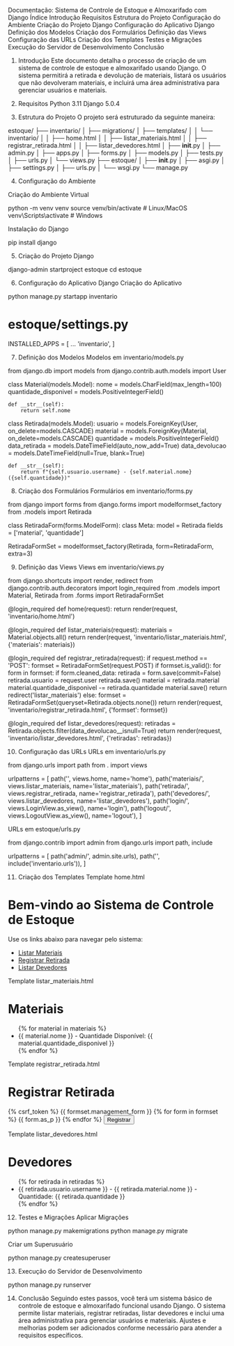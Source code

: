 Documentação: Sistema de Controle de Estoque e Almoxarifado com Django
Índice
Introdução
Requisitos
Estrutura do Projeto
Configuração do Ambiente
Criação do Projeto Django
Configuração do Aplicativo Django
Definição dos Modelos
Criação dos Formulários
Definição das Views
Configuração das URLs
Criação dos Templates
Testes e Migrações
Execução do Servidor de Desenvolvimento
Conclusão

1. Introdução
Este documento detalha o processo de criação de um sistema de controle de estoque e almoxarifado usando Django. O sistema permitirá a retirada e devolução de materiais, listará os usuários que não devolveram materiais, e incluirá uma área administrativa para gerenciar usuários e materiais.

2. Requisitos
Python 3.11
Django 5.0.4

3. Estrutura do Projeto
O projeto será estruturado da seguinte maneira:

estoque/
├── inventario/
│   ├── migrations/
│   ├── templates/
│   │   └── inventario/
│   │       ├── home.html
│   │       ├── listar_materiais.html
│   │       ├── registrar_retirada.html
│   │       ├── listar_devedores.html
│   ├── __init__.py
│   ├── admin.py
│   ├── apps.py
│   ├── forms.py
│   ├── models.py
│   ├── tests.py
│   ├── urls.py
│   └── views.py
├── estoque/
│   ├── __init__.py
│   ├── asgi.py
│   ├── settings.py
│   ├── urls.py
│   └── wsgi.py
└── manage.py

4. Configuração do Ambiente

Criação do Ambiente Virtual

python -m venv venv
source venv/bin/activate  # Linux/MacOS
venv\Scripts\activate     # Windows

Instalação do Django

pip install django

5. Criação do Projeto Django

django-admin startproject estoque
cd estoque

6. Configuração do Aplicativo Django
Criação do Aplicativo

python manage.py startapp inventario

# estoque/settings.py

INSTALLED_APPS = [
    ...
    'inventario',
]

7. Definição dos Modelos
Modelos em inventario/models.py

from django.db import models
from django.contrib.auth.models import User

class Material(models.Model):
    nome = models.CharField(max_length=100)
    quantidade_disponivel = models.PositiveIntegerField()

    def __str__(self):
        return self.nome

class Retirada(models.Model):
    usuario = models.ForeignKey(User, on_delete=models.CASCADE)
    material = models.ForeignKey(Material, on_delete=models.CASCADE)
    quantidade = models.PositiveIntegerField()
    data_retirada = models.DateTimeField(auto_now_add=True)
    data_devolucao = models.DateTimeField(null=True, blank=True)

    def __str__(self):
        return f"{self.usuario.username} - {self.material.nome} ({self.quantidade})"

8. Criação dos Formulários
Formulários em inventario/forms.py

from django import forms
from django.forms import modelformset_factory
from .models import Retirada

class RetiradaForm(forms.ModelForm):
    class Meta:
        model = Retirada
        fields = ['material', 'quantidade']

RetiradaFormSet = modelformset_factory(Retirada, form=RetiradaForm, extra=3)

9. Definição das Views
Views em inventario/views.py

from django.shortcuts import render, redirect
from django.contrib.auth.decorators import login_required
from .models import Material, Retirada
from .forms import RetiradaFormSet

@login_required
def home(request):
    return render(request, 'inventario/home.html')

@login_required
def listar_materiais(request):
    materiais = Material.objects.all()
    return render(request, 'inventario/listar_materiais.html', {'materiais': materiais})

@login_required
def registrar_retirada(request):
    if request.method == 'POST':
        formset = RetiradaFormSet(request.POST)
        if formset.is_valid():
            for form in formset:
                if form.cleaned_data:
                    retirada = form.save(commit=False)
                    retirada.usuario = request.user
                    retirada.save()
                    material = retirada.material
                    material.quantidade_disponivel -= retirada.quantidade
                    material.save()
            return redirect('listar_materiais')
    else:
        formset = RetiradaFormSet(queryset=Retirada.objects.none())
    return render(request, 'inventario/registrar_retirada.html', {'formset': formset})

@login_required
def listar_devedores(request):
    retiradas = Retirada.objects.filter(data_devolucao__isnull=True)
    return render(request, 'inventario/listar_devedores.html', {'retiradas': retiradas})

10. Configuração das URLs
URLs em inventario/urls.py

from django.urls import path
from . import views

urlpatterns = [
    path('', views.home, name='home'),
    path('materiais/', views.listar_materiais, name='listar_materiais'),
    path('retirada/', views.registrar_retirada, name='registrar_retirada'),
    path('devedores/', views.listar_devedores, name='listar_devedores'),
    path('login/', views.LoginView.as_view(), name='login'),
    path('logout/', views.LogoutView.as_view(), name='logout'),
]

URLs em estoque/urls.py

from django.contrib import admin
from django.urls import path, include

urlpatterns = [
    path('admin/', admin.site.urls),
    path('', include('inventario.urls')),
]

11. Criação dos Templates
Template home.html

<!DOCTYPE html>
<html>
<head>
    <title>Home</title>
</head>
<body>
    <h1>Bem-vindo ao Sistema de Controle de Estoque</h1>
    <p>Use os links abaixo para navegar pelo sistema:</p>
    <ul>
        <li><a href="{% url 'listar_materiais' %}">Listar Materiais</a></li>
        <li><a href="{% url 'registrar_retirada' %}">Registrar Retirada</a></li>
        <li><a href="{% url 'listar_devedores' %}">Listar Devedores</a></li>
    </ul>
</body>
</html>

Template listar_materiais.html

<!DOCTYPE html>
<html>
<head>
    <title>Listar Materiais</title>
</head>
<body>
    <h1>Materiais</h1>
    <ul>
        {% for material in materiais %}
            <li>{{ material.nome }} - Quantidade Disponível: {{ material.quantidade_disponivel }}</li>
        {% endfor %}
    </ul>
</body>
</html>

Template registrar_retirada.html

<!DOCTYPE html>
<html>
<head>
    <title>Registrar Retirada</title>
</head>
<body>
    <h1>Registrar Retirada</h1>
    <form method="post">
        {% csrf_token %}
        {{ formset.management_form }}
        {% for form in formset %}
            {{ form.as_p }}
        {% endfor %}
        <button type="submit">Registrar</button>
    </form>
</body>
</html>

Template listar_devedores.html

<!DOCTYPE html>
<html>
<head>
    <title>Listar Devedores</title>
</head>
<body>
    <h1>Devedores</h1>
    <ul>
        {% for retirada in retiradas %}
            <li>{{ retirada.usuario.username }} - {{ retirada.material.nome }} - Quantidade: {{ retirada.quantidade }}</li>
        {% endfor %}
    </ul>
</body>
</html>

12. Testes e Migrações
Aplicar Migrações

python manage.py makemigrations
python manage.py migrate

Criar um Superusuário

python manage.py createsuperuser

13. Execução do Servidor de Desenvolvimento

python manage.py runserver

14. Conclusão
Seguindo estes passos, você terá um sistema básico de controle de estoque e almoxarifado funcional usando Django. O sistema permite listar materiais, registrar retiradas, listar devedores e inclui uma área administrativa para gerenciar usuários e materiais. Ajustes e melhorias podem ser adicionados conforme necessário para atender a requisitos específicos.